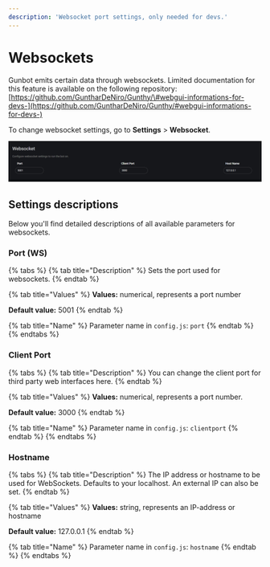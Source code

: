 ```yaml
---
description: 'Websocket port settings, only needed for devs.'
---
```


# Websockets

Gunbot emits certain data through websockets. Limited documentation for this feature is available on the following repository: [https://github.com/GuntharDeNiro/Gunthy/\#webgui-informations-for-devs-](https://github.com/GuntharDeNiro/Gunthy/#webgui-informations-for-devs-)

To change websocket settings, go to **Settings** &gt; **Websocket**.

![](../../.gitbook/assets/image%20%2837%29.png)

## Settings descriptions

Below you'll find detailed descriptions of all available parameters for websockets.

### Port \(WS\)

{% tabs %}
{% tab title="Description" %}
Sets the port used for websockets.
{% endtab %}

{% tab title="Values" %}
**Values:** numerical, represents a port number

**Default value:** 5001
{% endtab %}

{% tab title="Name" %}
Parameter name in `config.js`: `port`
{% endtab %}
{% endtabs %}

### Client Port

{% tabs %}
{% tab title="Description" %}
You can change the client port for third party web interfaces here.
{% endtab %}

{% tab title="Values" %}
**Values:** numerical, represents a port number.

**Default value:** 3000
{% endtab %}

{% tab title="Name" %}
Parameter name in `config.js`: `clientport`
{% endtab %}
{% endtabs %}

### Hostname

{% tabs %}
{% tab title="Description" %}
The IP address or hostname to be used for WebSockets. Defaults to your localhost. An external IP can also be set.
{% endtab %}

{% tab title="Values" %}
**Values:** string, represents an IP-address or hostname

**Default value:** 127.0.0.1
{% endtab %}

{% tab title="Name" %}
Parameter name in `config.js`: `hostname`
{% endtab %}
{% endtabs %}

